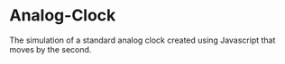 # Analog-Clock
The simulation of a standard analog clock created using Javascript that moves by the second.
